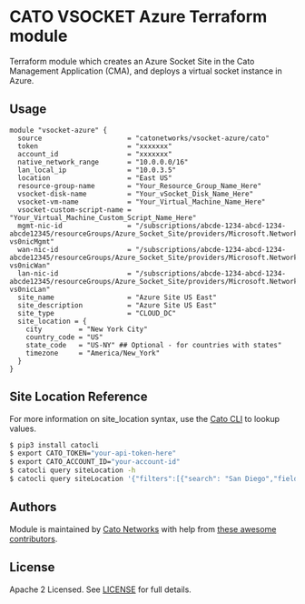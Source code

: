 # CATO VSOCKET Azure Terraform module 

Terraform module which creates an Azure Socket Site in the Cato Management Application (CMA), and deploys a virtual socket instance in Azure.

## Usage

```hcl
module "vsocket-azure" {
  source                     = "catonetworks/vsocket-azure/cato"
  token                      = "xxxxxxx"
  account_id                 = "xxxxxxx"
  native_network_range       = "10.0.0.0/16"
  lan_local_ip               = "10.0.3.5"
  location                   = "East US"
  resource-group-name        = "Your_Resource_Group_Name_Here"
  vsocket-disk-name          = "Your_vSocket_Disk_Name_Here"
  vsocket-vm-name            = "Your_Virtual_Machine_Name_Here"
  vsocket-custom-script-name = "Your_Virtual_Machine_Custom_Script_Name_Here"
  mgmt-nic-id                = "/subscriptions/abcde-1234-abcd-1234-abcde12345/resourceGroups/Azure_Socket_Site/providers/Microsoft.Network/networkInterfaces/Azure_Socket_Site-vs0nicMgmt"
  wan-nic-id                 = "/subscriptions/abcde-1234-abcd-1234-abcde12345/resourceGroups/Azure_Socket_Site/providers/Microsoft.Network/networkInterfaces/Azure_Socket_Site-vs0nicWan"
  lan-nic-id                 = "/subscriptions/abcde-1234-abcd-1234-abcde12345/resourceGroups/Azure_Socket_Site/providers/Microsoft.Network/networkInterfaces/Azure_Socket_Site-vs0nicLan"
  site_name                  = "Azure Site US East"
  site_description           = "Azure Site US East"
  site_type                  = "CLOUD_DC"
  site_location = {
    city         = "New York City"
    country_code = "US"
    state_code   = "US-NY" ## Optional - for countries with states"
    timezone     = "America/New_York"
  }
}
```

## Site Location Reference

For more information on site_location syntax, use the [Cato CLI](https://github.com/catonetworks/cato-cli) to lookup values.

```bash
$ pip3 install catocli
$ export CATO_TOKEN="your-api-token-here"
$ export CATO_ACCOUNT_ID="your-account-id"
$ catocli query siteLocation -h
$ catocli query siteLocation '{"filters":[{"search": "San Diego","field":"city","operation":"exact"}]}' -p
```

## Authors

Module is maintained by [Cato Networks](https://github.com/catonetworks) with help from [these awesome contributors](https://github.com/catonetworks/terraform-cato-vsocket-azure/graphs/contributors).

## License

Apache 2 Licensed. See [LICENSE](https://github.com/catonetworks/terraform-cato-vsocket-azure/tree/master/LICENSE) for full details.

